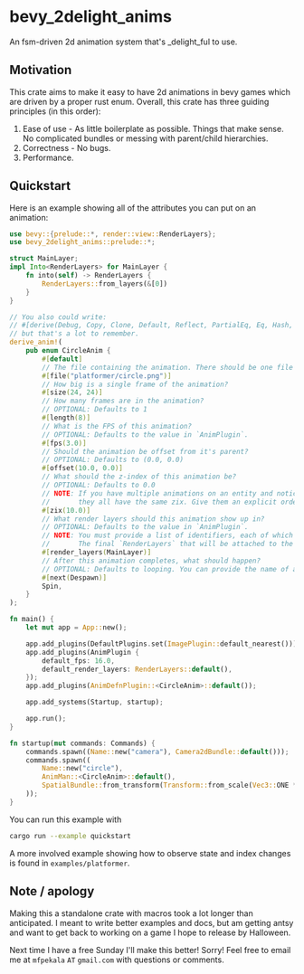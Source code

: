 # bevy_2delight_anims

An fsm-driven 2d animation system that's _delight_ful to use.

## Motivation

This crate aims to make it easy to have 2d animations in bevy games which are driven by a proper rust enum. Overall, this crate has three guiding principles (in this order):

1. Ease of use - As little boilerplate as possible. Things that make sense. No complicated bundles or messing with parent/child hierarchies.
2. Correctness - No bugs.
3. Performance.

## Quickstart

Here is an example showing all of the attributes you can put on an animation:

```rust
use bevy::{prelude::*, render::view::RenderLayers};
use bevy_2delight_anims::prelude::*;

struct MainLayer;
impl Into<RenderLayers> for MainLayer {
    fn into(self) -> RenderLayers {
        RenderLayers::from_layers(&[0])
    }
}

// You also could write:
// #[derive(Debug, Copy, Clone, Default, Reflect, PartialEq, Eq, Hash, AnimStateMachine)]
// but that's a lot to remember.
derive_anim!(
    pub enum CircleAnim {
        #[default]
        // The file containing the animation. There should be one file per animation, with frames arranged horizontally
        #[file("platformer/circle.png")]
        // How big is a single frame of the animation?
        #[size(24, 24)]
        // How many frames are in the animation?
        // OPTIONAL: Defaults to 1
        #[length(8)]
        // What is the FPS of this animation?
        // OPTIONAL: Defaults to the value in `AnimPlugin`.
        #[fps(3.0)]
        // Should the animation be offset from it's parent?
        // OPTIONAL: Defaults to (0.0, 0.0)
        #[offset(10.0, 0.0)]
        // What should the z-index of this animation be?
        // OPTIONAL: Defaults to 0.0
        // NOTE: If you have multiple animations on an entity and notice flickering/overlapping, it's likely because
        //       they all have the same zix. Give them an explicit ordering.
        #[zix(10.0)]
        // What render layers should this animation show up in?
        // OPTIONAL: Defaults to the value in `AnimPlugin`.
        // NOTE: You must provide a list of identifiers, each of which implements `Into<RenderLayers>`.
        //       The final `RenderLayers` that will be attached to the animation is the union of what you provide.
        #[render_layers(MainLayer)]
        // After this animation completes, what should happen?
        // OPTIONAL: Defaults to looping. You can provide the name of another variant (like 'Spin'), Despawn, or Remove.
        #[next(Despawn)]
        Spin,
    }
);

fn main() {
    let mut app = App::new();

    app.add_plugins(DefaultPlugins.set(ImagePlugin::default_nearest()));
    app.add_plugins(AnimPlugin {
        default_fps: 16.0,
        default_render_layers: RenderLayers::default(),
    });
    app.add_plugins(AnimDefnPlugin::<CircleAnim>::default());

    app.add_systems(Startup, startup);

    app.run();
}

fn startup(mut commands: Commands) {
    commands.spawn((Name::new("camera"), Camera2dBundle::default()));
    commands.spawn((
        Name::new("circle"),
        AnimMan::<CircleAnim>::default(),
        SpatialBundle::from_transform(Transform::from_scale(Vec3::ONE * 6.0)),
    ));
}
```

You can run this example with

```bash
cargo run --example quickstart
```

A more involved example showing how to observe state and index changes is found in `examples/platformer`.

## Note / apology

Making this a standalone crate with macros took a lot longer than anticipated. I meant to write better examples and docs, but am getting antsy and want to get back to working on a game I hope to release by Halloween.

Next time I have a free Sunday I'll make this better! Sorry! Feel free to email me at `mfpekala` `AT` `gmail.com` with questions or comments.
